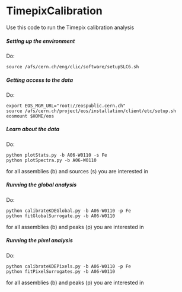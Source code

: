 # TimepixCalibration
Use this code to run the Timepix calibration analysis
##### Setting up the environment
Do:
```
source /afs/cern.ch/eng/clic/software/setupSLC6.sh
```
##### Getting access to the data
Do:
```
export EOS_MGM_URL="root://eospublic.cern.ch"
source /afs/cern.ch/project/eos/installation/client/etc/setup.sh
eosmount $HOME/eos
```
##### Learn about the data
Do:
```
python plotStats.py -b A06-W0110 -s Fe
python plotSpectra.py -b A06-W0110
```
for all assemblies (b) and sources (s) you are interested in
##### Running the global analysis
Do:
```
python calibrateKDEGlobal.py -b A06-W0110 -p Fe
python fitGlobalSurrogate.py -b A06-W0110
```
for all assemblies (b) and peaks (p) you are interested in
##### Running the pixel analysis
Do:
```
python calibrateKDEPixels.py -b A06-W0110 -p Fe
python fitPixelSurrogates.py -b A06-W0110
```
for all assemblies (b) and peaks (p) you are interested in